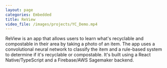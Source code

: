 ```yaml
---
layout: page
categories: Embedded
title: ReView
video_file: /images/projects/YC_Demo.mp4
---
```

ReView is an app that allows users to learn what's recyclable and compostable in their area by taking a photo of an item. The app uses a convolutional neural network to classify the item and a rule-based system to determine if it's recyclable or compostable. It's built using a React Native/TypeScript and a Firebase/AWS Sagemaker backend.
